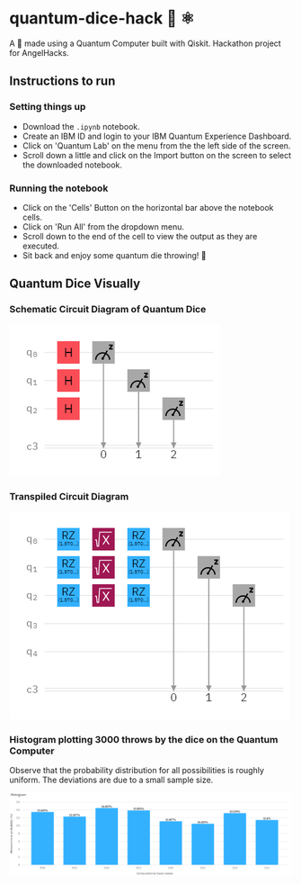 # quantum-dice-hack :game_die: ⚛️
A :game_die: made using a Quantum Computer built with Qiskit. Hackathon project for AngelHacks.

## Instructions to run

### Setting things up
- Download the ```.ipynb``` notebook.
- Create an IBM ID and login to your IBM Quantum Experience Dashboard.
- Click on 'Quantum Lab' on the menu from the the left side of the screen.
- Scroll down a little and click on the Import button on the screen to select the downloaded notebook.

### Running the notebook
- Click on the 'Cells' Button on the horizontal bar above the notebook cells.
- Click on 'Run All' from the dropdown menu.
- Scroll down to the end of the cell to view the output as they are executed.
- Sit back and enjoy some quantum die throwing! :game_die: 

## Quantum Dice Visually

### Schematic Circuit Diagram of Quantum Dice

![Circuit Diagram](https://github.com/indujaaaa/quantum-dice-hack/blob/main/images/circuit-klpe3vs2.png)

### Transpiled Circuit Diagram

![Transpiled Circuit](https://github.com/indujaaaa/quantum-dice-hack/blob/main/images/circuit-klpkkpyq.png)

### Histogram plotting 3000 throws by the dice on the Quantum Computer
Observe that the probability distribution for all possibilities is roughly uniform. The deviations are due to a small sample size.

 ![Histogram](https://github.com/indujaaaa/quantum-dice-hack/blob/main/images/histogram.png)
